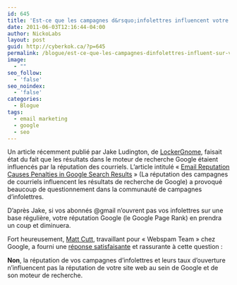 ```yaml
---
id: 645
title: 'Est-ce que les campagnes d&rsquo;infolettres influencent votre position sur Google?'
date: 2011-06-03T12:16:44-04:00
author: NickoLabs
layout: post
guid: http://cyberkok.ca/?p=645
permalink: /blogue/est-ce-que-les-campagnes-dinfolettres-influent-sur-votre-positionnement-google
image:
  - ""
seo_follow:
  - 'false'
seo_noindex:
  - 'false'
categories:
  - Blogue
tags:
  - email marketing
  - google
  - seo
---
```

Un article récemment publié par Jake Ludington, de [LockerGnome](http://www.lockergnome.com/), faisait état du fait que les résultats dans le moteur de recherche Google étaient influencés par la réputation des courriels. L&rsquo;article intitulé « [Email Reputation Causes Penalties in Google Search Results](http://www.lockergnome.com/web/2011/05/29/email-reputation-causes-penalties-in-google-search-results/) » (La réputation des campagnes de courriels influencent les résultats de recherche de Google) a provoqué beaucoup de questionnement dans la communauté de campagnes d&rsquo;infolettres.

D&rsquo;après Jake, si vos abonnés @gmail n&rsquo;ouvrent pas vos infolettres sur une base régulière, votre réputation Google (le Google Page Rank) en prendra un coup et diminuera.

Fort heureusement, [Matt Cutt](http://www.mattcutts.com/blog/about-me/ "About Matt Cutts"), travaillant pour « Webspam Team » chez Google, a fourni une [réponse satisfaisante](http://twitter.com/#/mattcutts/status/75590074309427200) et rassurante à cette question :

**Non**, la réputation de vos campagnes d&rsquo;infolettres et leurs taux d&rsquo;ouverture n&rsquo;influencent pas la réputation de votre site web au sein de Google et de son moteur de recherche.